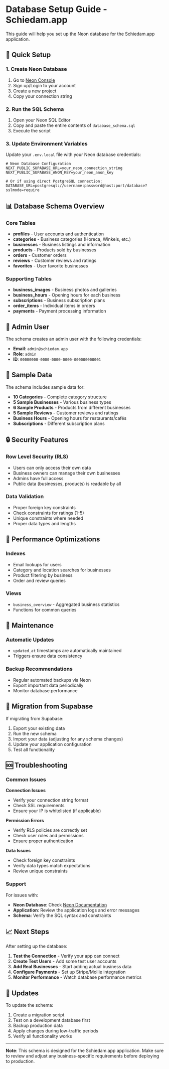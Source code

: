 # Database Setup Guide - Schiedam.app

This guide will help you set up the Neon database for the Schiedam.app application.

## 🚀 Quick Setup

### 1. Create Neon Database

1. Go to [Neon Console](https://console.neon.tech/)
2. Sign up/Login to your account
3. Create a new project
4. Copy your connection string

### 2. Run the SQL Schema

1. Open your Neon SQL Editor
2. Copy and paste the entire contents of `database_schema.sql`
3. Execute the script

### 3. Update Environment Variables

Update your `.env.local` file with your Neon database credentials:

```env
# Neon Database Configuration
NEXT_PUBLIC_SUPABASE_URL=your_neon_connection_string
NEXT_PUBLIC_SUPABASE_ANON_KEY=your_neon_anon_key

# Or if using direct PostgreSQL connection:
DATABASE_URL=postgresql://username:password@host:port/database?sslmode=require
```

## 📊 Database Schema Overview

### Core Tables

- **profiles** - User accounts and authentication
- **categories** - Business categories (Horeca, Winkels, etc.)
- **businesses** - Business listings and information
- **products** - Products sold by businesses
- **orders** - Customer orders
- **reviews** - Customer reviews and ratings
- **favorites** - User favorite businesses

### Supporting Tables

- **business_images** - Business photos and galleries
- **business_hours** - Opening hours for each business
- **subscriptions** - Business subscription plans
- **order_items** - Individual items in orders
- **payments** - Payment processing information

## 👤 Admin User

The schema creates an admin user with the following credentials:

- **Email**: `admin@schiedam.app`
- **Role**: `admin`
- **ID**: `00000000-0000-0000-0000-000000000001`

## 🎯 Sample Data

The schema includes sample data for:

- **10 Categories** - Complete category structure
- **5 Sample Businesses** - Various business types
- **6 Sample Products** - Products from different businesses
- **5 Sample Reviews** - Customer reviews and ratings
- **Business Hours** - Opening hours for restaurants/cafés
- **Subscriptions** - Different subscription plans

## 🔒 Security Features

### Row Level Security (RLS)
- Users can only access their own data
- Business owners can manage their own businesses
- Admins have full access
- Public data (businesses, products) is readable by all

### Data Validation
- Proper foreign key constraints
- Check constraints for ratings (1-5)
- Unique constraints where needed
- Proper data types and lengths

## 🚀 Performance Optimizations

### Indexes
- Email lookups for users
- Category and location searches for businesses
- Product filtering by business
- Order and review queries

### Views
- `business_overview` - Aggregated business statistics
- Functions for common queries

## 🔧 Maintenance

### Automatic Updates
- `updated_at` timestamps are automatically maintained
- Triggers ensure data consistency

### Backup Recommendations
- Regular automated backups via Neon
- Export important data periodically
- Monitor database performance

## 📝 Migration from Supabase

If migrating from Supabase:

1. Export your existing data
2. Run the new schema
3. Import your data (adjusting for any schema changes)
4. Update your application configuration
5. Test all functionality

## 🆘 Troubleshooting

### Common Issues

**Connection Issues**
- Verify your connection string format
- Check SSL requirements
- Ensure your IP is whitelisted (if applicable)

**Permission Errors**
- Verify RLS policies are correctly set
- Check user roles and permissions
- Ensure proper authentication

**Data Issues**
- Check foreign key constraints
- Verify data types match expectations
- Review unique constraints

### Support

For issues with:
- **Neon Database**: Check [Neon Documentation](https://neon.tech/docs)
- **Application**: Review the application logs and error messages
- **Schema**: Verify the SQL syntax and constraints

## 📈 Next Steps

After setting up the database:

1. **Test the Connection** - Verify your app can connect
2. **Create Test Users** - Add some test user accounts
3. **Add Real Businesses** - Start adding actual business data
4. **Configure Payments** - Set up Stripe/Mollie integration
5. **Monitor Performance** - Watch database performance metrics

## 🔄 Updates

To update the schema:

1. Create a migration script
2. Test on a development database first
3. Backup production data
4. Apply changes during low-traffic periods
5. Verify all functionality works

---

**Note**: This schema is designed for the Schiedam.app application. Make sure to review and adjust any business-specific requirements before deploying to production.

